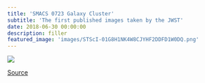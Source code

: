 ```yaml
---
title: 'SMACS 0723 Galaxy Cluster'
subtitle: 'The first published images taken by the JWST'
date: 2018-06-30 00:00:00
description: filler
featured_image: 'images/STScI-01G8H1NK4W8CJYHF2DDFD1W0DQ.png'
---
```


![](/site/images/STScI-01G7JHZCV9737KVQ1ZWB717GFN.png)

[Source](https://webbtelescope.org/contents/media/images/2022/035/01G7DCWB7137MYJ05CSH1Q5Z1Z?page=2&filterUUID=91dfa083-c258-4f9f-bef1-8f40c26f4c97)